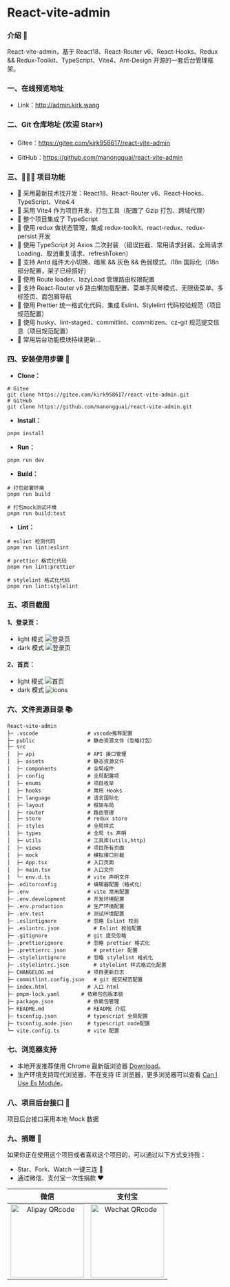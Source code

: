 # React-vite-admin

### 介绍 📖

React-vite-admin，基于 React18、React-Router v6、React-Hooks、Redux && Redux-Toolkit、TypeScript、Vite4、Ant-Design 开源的一套后台管理框架。

### 一、在线预览地址

- Link：http://admin.kirk.wang

### 二、Git 仓库地址 (欢迎 Star⭐)

- Gitee：https://gitee.com/kirk958617/react-vite-admin

- GitHub：https://github.com/manongguai/react-vite-admin

### 三、🔨🔨🔨 项目功能

- 🚀 采用最新技术找开发：React18、React-Router v6、React-Hooks、TypeScript、Vite4.4
- 🚀 采用 Vite4 作为项目开发、打包工具（配置了 Gzip 打包、跨域代理）
- 🚀 整个项目集成了 TypeScript
- 🚀 使用 redux 做状态管理，集成 redux-toolkit、react-redux、redux-persist 开发
- 🚀 使用 TypeScript 对 Axios 二次封装 （错误拦截、常用请求封装、全局请求 Loading、取消重复请求、refreshToken）
- 🚀 支持 Antd 组件大小切换、暗黑 && 灰色 && 色弱模式、i18n 国际化（i18n 部分配置，架子已经搭好）
- 🚀 使用 Route loader、lazyLoad 管理路由权限配置
- 🚀 支持 React-Router v6 路由懒加载配置、菜单手风琴模式、无限级菜单、多标签页、面包屑导航
- 🚀 使用 Prettier 统一格式化代码，集成 Eslint、Stylelint 代码校验规范（项目规范配置）
- 🚀 使用 husky、lint-staged、commitlint、commitizen、cz-git 规范提交信息（项目规范配置）
- 🚀 常用后台功能模块持续更新...

### 四、安装使用步骤 📑

- **Clone：**

```text
# Gitee
git clone https://gitee.com/kirk958617/react-vite-admin.git
# GitHub
git clone https://github.com/manongguai/react-vite-admin.git
```

- **Install：**

```text
pnpm install

```

- **Run：**

```text
pnpm run dev
```

- **Build：**

```text
# 打包部署环境
pnpm run build

```

```text
# 打包mock测试环境
pnpm run build:test

```

- **Lint：**

```text
# eslint 检测代码
pnpm run lint:eslint

# prettier 格式化代码
pnpm run lint:prettier

# stylelint 格式化代码
pnpm run lint:stylelint

```

### 五、项目截图

#### 1、登录页：

- light 模式
  ![登录页](http://admin.kirk.wang/images/login.png)
- dark 模式
  ![登录页](http://admin.kirk.wang/images/login2.png)

#### 2、首页：

- light 模式
  ![首页](http://admin.kirk.wang/images/home.png)
- dark 模式
  ![icons](http://admin.kirk.wang/images/icons.png)

### 六、文件资源目录 📚

```text
React-vite-admin
├─ .vscode                # vscode推荐配置
├─ public                 # 静态资源文件（忽略打包）
├─ src
│  ├─ api                 # API 接口管理
│  ├─ assets              # 静态资源文件
│  ├─ components          # 全局组件
│  ├─ config              # 全局配置项
│  ├─ enums               # 项目枚举
│  ├─ hooks               # 常用 Hooks
│  ├─ language            # 语言国际化
│  ├─ layout              # 框架布局
│  ├─ router              # 路由管理
│  ├─ store               # redux store
│  ├─ styles              # 全局样式
│  ├─ types               # 全局 ts 声明
│  ├─ utils               # 工具库(utils,http)
│  ├─ views               # 项目所有页面
│  ├─ mock                # 模拟接口拦截
│  ├─ App.tsx             # 入口页面
│  ├─ main.tsx            # 入口文件
│  └─ env.d.ts            # vite 声明文件
├─ .editorconfig          # 编辑器配置（格式化）
├─ .env                   # vite 常用配置
├─ .env.development       # 开发环境配置
├─ .env.production        # 生产环境配置
├─ .env.test              # 测试环境配置
├─ .eslintignore          # 忽略 Eslint 校验
├─ .eslintrc.json           # Eslint 校验配置
├─ .gitignore             # git 提交忽略
├─ .prettierignore        # 忽略 prettier 格式化
├─ .prettierrc.json         # prettier 配置
├─ .stylelintignore       # 忽略 stylelint 格式化
├─ .stylelintrc.json        # stylelint 样式格式化配置
├─ CHANGELOG.md           # 项目更新日志
├─ commitlint.config.json   # git 提交规范配置
├─ index.html             # 入口 html
├─ pmpm-lock.yaml       # 依赖包包版本锁
├─ package.json           # 依赖包管理
├─ README.md              # README 介绍
├─ tsconfig.json          # typescript 全局配置
├─ tsconfig.node.json     # typescript node配置
└─ vite.config.ts         # vite 配置
```

### 七、浏览器支持

- 本地开发推荐使用 Chrome 最新版浏览器 [Download](https://www.google.com/intl/zh-CN/chrome/)。
- 生产环境支持现代浏览器，不在支持 IE 浏览器，更多浏览器可以查看 [Can I Use Es Module](https://caniuse.com/?search=ESModule)。

### 八、项目后台接口 🧩

项目后台接口采用本地 Mock 数据

### 九、捐赠 🍵

如果你正在使用这个项目或者喜欢这个项目的，可以通过以下方式支持我：

- Star、Fork、Watch 一键三连 🚀
- 通过微信、支付宝一次性捐款 ❤

|                                        微信                                        |                                        支付宝                                        |
| :--------------------------------------------------------------------------------: | :----------------------------------------------------------------------------------: |
| <img src="http://admin.kirk.wang/images/weixin.png" alt="Alipay QRcode" width=170> | <img src="http://admin.kirk.wang/images/zhifubao.png" alt="Wechat QRcode" width=170> |
